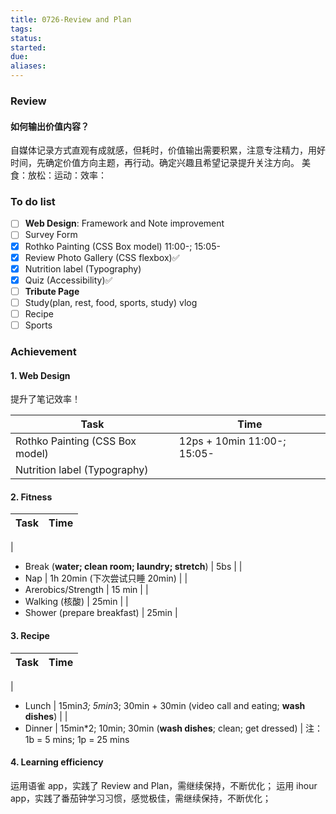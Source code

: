 ```yaml
---
title: 0726-Review and Plan
tags: 
status: 
started: 
due: 
aliases: 
---
```

### Review
#### 如何输出价值内容？
自媒体记录方式直观有成就感，但耗时，价值输出需要积累，注意专注精力，用好时间，先确定价值方向主题，再行动。确定兴趣且希望记录提升关注方向。
美食：放松：运动：效率：
### **To do list**
- [ ] **Web Design**: Framework and Note improvement
- [ ] Survey Form
- [x] Rothko Painting (CSS Box model) 11:00-; 15:05-
- [x] Review Photo Gallery (CSS flexbox)✅
- [x] Nutrition label (Typography)
- [x] Quiz (Accessibility)✅
- [ ] **Tribute Page**
- [ ] Study(plan, rest, food, sports, study) vlog 
- [ ] Recipe
- [ ] Sports 
### Achievement
#### 1. Web Design
提升了笔记效率！

| **Task** | **Time** |
| --- | --- |
| Rothko Painting (CSS Box model)  | 12ps + 10min 11:00-; 15:05- |
| Nutrition label (Typography) |  |

#### 2. Fitness

| **Task** | **Time** |
| --- | --- |
| 

- Break (**water; clean room; laundry; stretch**)
 | 5bs  |
| 
- Nap
 | 1h 20min (下次尝试只睡 20min) |
| 
- Arerobics/Strength
 | 15 min |
| 
- Walking (核酸)
 | 25min |
| 
- Shower (prepare breakfast)
 | 25min |
#### 3. Recipe
| **Task** | **Time** |
| --- | --- |
| 
- Lunch
 | 15min*3; 5min*3; 30min + 30min (video call and eating; **wash dishes**) |
| 
- Dinner
 | 15min*2; 10min; 30min (**wash dishes**; clean; get dressed) |
注：1b = 5 mins; 1p = 25 mins
#### 4. Learning efficiency
运用语雀 app，实践了 Review and Plan，需继续保持，不断优化；
运用 ihour app，实践了番茄钟学习习惯，感觉极佳，需继续保持，不断优化；